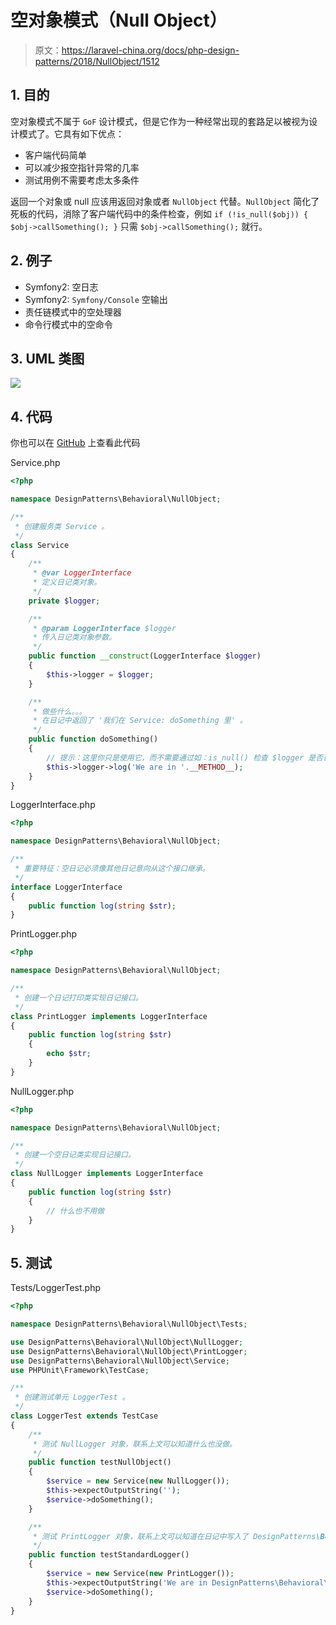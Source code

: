 # 空对象模式（Null Object）

> 原文：https://laravel-china.org/docs/php-design-patterns/2018/NullObject/1512

## 1. 目的

空对象模式不属于 `GoF` 设计模式，但是它作为一种经常出现的套路足以被视为设计模式了。它具有如下优点：

- 客户端代码简单
- 可以减少报空指针异常的几率
- 测试用例不需要考虑太多条件

返回一个对象或 null 应该用返回对象或者 `NullObject` 代替。`NullObject` 简化了死板的代码，消除了客户端代码中的条件检查，例如 `if (!is_null($obj)) { $obj->callSomething(); }` 只需 `$obj->callSomething();` 就行。

## 2. 例子

- Symfony2: 空日志
- Symfony2: `Symfony/Console` 空输出
- 责任链模式中的空处理器
- 命令行模式中的空命令

## 3. UML 类图

![](https://lccdn.phphub.org/uploads/images/201803/19/1/2K7u0IRZDS.png)

## 4. 代码

你也可以在 [GitHub](https://github.com/domnikl/DesignPatternsPHP/tree/master/Behavioral/NullObject) 上查看此代码

Service.php

```php
<?php

namespace DesignPatterns\Behavioral\NullObject;

/**
 * 创建服务类 Service 。
 */
class Service
{
    /**
     * @var LoggerInterface
     * 定义日记类对象。
     */
    private $logger;

    /**
     * @param LoggerInterface $logger
     * 传入日记类对象参数。
     */
    public function __construct(LoggerInterface $logger)
    {
        $this->logger = $logger;
    }

    /**
     * 做些什么。。。
     * 在日记中返回了 '我们在 Service: doSomething 里' 。
     */
    public function doSomething()
    {
        // 提示：这里你只是使用它，而不需要通过如：is_null() 检查 $logger 是否已经设置。
        $this->logger->log('We are in '.__METHOD__);
    }
}
```

LoggerInterface.php

```php
<?php

namespace DesignPatterns\Behavioral\NullObject;

/**
 * 重要特征：空日记必须像其他日记意向从这个接口继承。
 */
interface LoggerInterface
{
    public function log(string $str);
}
```

PrintLogger.php

```php
<?php

namespace DesignPatterns\Behavioral\NullObject;

/**
 * 创建一个日记打印类实现日记接口。
 */
class PrintLogger implements LoggerInterface
{
    public function log(string $str)
    {
        echo $str;
    }
}
```

NullLogger.php

```php
<?php

namespace DesignPatterns\Behavioral\NullObject;

/**
 * 创建一个空日记类实现日记接口。
 */
class NullLogger implements LoggerInterface
{
    public function log(string $str)
    {
        // 什么也不用做
    }
}
```

## 5. 测试

Tests/LoggerTest.php

```php
<?php

namespace DesignPatterns\Behavioral\NullObject\Tests;

use DesignPatterns\Behavioral\NullObject\NullLogger;
use DesignPatterns\Behavioral\NullObject\PrintLogger;
use DesignPatterns\Behavioral\NullObject\Service;
use PHPUnit\Framework\TestCase;

/**
 * 创建测试单元 LoggerTest 。
 */
class LoggerTest extends TestCase
{
    /**
     * 测试 NullLogger 对象，联系上文可以知道什么也没做。
     */
    public function testNullObject()
    {
        $service = new Service(new NullLogger());
        $this->expectOutputString('');
        $service->doSomething();
    }

    /**
     * 测试 PrintLogger 对象，联系上文可以知道在日记中写入了 DesignPatterns\Behavioral\NullObject\Service::doSomething 。
     */
    public function testStandardLogger()
    {
        $service = new Service(new PrintLogger());
        $this->expectOutputString('We are in DesignPatterns\Behavioral\NullObject\Service::doSomething');
        $service->doSomething();
    }
}
```